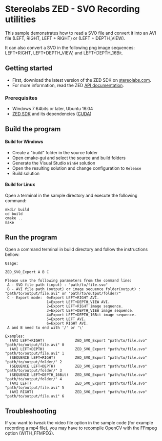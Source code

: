 # Stereolabs ZED - SVO Recording utilities

This sample demonstrates how to read a SVO file and convert it into an AVI file (LEFT, RIGHT, LEFT + RIGHT) or (LEFT + DEPTH_VIEW).

It can also convert a SVO in the following png image sequences: LEFT+RIGHT, LEFT+DEPTH_VIEW, and LEFT+DEPTH_16Bit.

## Getting started

- First, download the latest version of the ZED SDK on [stereolabs.com](https://www.stereolabs.com).
- For more information, read the ZED [API documentation](https://www.stereolabs.com/developers/documentation/API/).

### Prerequisites

- Windows 7 64bits or later, Ubuntu 16.04
- [ZED SDK](https://www.stereolabs.com/developers/) and its dependencies ([CUDA](https://developer.nvidia.com/cuda-downloads))

## Build the program

#### Build for Windows

- Create a "build" folder in the source folder
- Open cmake-gui and select the source and build folders
- Generate the Visual Studio `Win64` solution
- Open the resulting solution and change configuration to `Release`
- Build solution

#### Build for Linux

Open a terminal in the sample directory and execute the following command:

    mkdir build
    cd build
    cmake ..
    make

## Run the program

Open a command terminal in build directory and follow the instructions bellow:

```
Usage:

ZED_SVO_Export A B C

Please use the following parameters from the command line:
 A - SVO file path (input) : "path/to/file.svo"
 B - AVI file path (output) or image sequence folder(output) : "path/to/output/file.avi" or "path/to/output/folder/"
 C - Export mode:  0=Export LEFT+RIGHT AVI.
				   1=Export LEFT+DEPTH_VIEW AVI.
				   2=Export LEFT+RIGHT image sequence.
				   3=Export LEFT+DEPTH_VIEW image sequence.
				   4=Export LEFT+DEPTH_16Bit image sequence.
				   5=Export LEFT AVI.
				   6=Export RIGHT AVI.
 A and B need to end with '/' or '\'

Examples:
  (AVI LEFT+RIGHT)              ZED_SVO_Export "path/to/file.svo" "path/to/output/file.avi" 0
  (AVI LEFT+DEPTH)              ZED_SVO_Export "path/to/file.svo" "path/to/output/file.avi" 1
  (SEQUENCE LEFT+RIGHT)         ZED_SVO_Export "path/to/file.svo" "path/to/output/folder/" 2
  (SEQUENCE LEFT+DEPTH)         ZED_SVO_Export "path/to/file.svo" "path/to/output/folder/" 3
  (SEQUENCE LEFT+DEPTH_16Bit)   ZED_SVO_Export "path/to/file.svo" "path/to/output/folder/" 4
  (AVI LEFT)              		ZED_SVO_Export "path/to/file.svo" "path/to/output/file.avi" 5
  (AVI RIGHT)              		ZED_SVO_Export "path/to/file.svo" "path/to/output/file.avi" 6
```

## Troubleshooting

If you want to tweak the video file option in the sample code (for example recording a mp4 file), you may have to recompile OpenCV with the FFmpeg option (WITH_FFMPEG).

